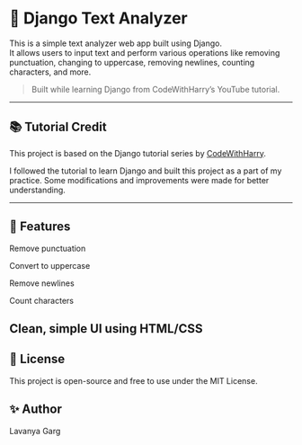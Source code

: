 # 📝 Django Text Analyzer

This is a simple text analyzer web app built using Django.  
It allows users to input text and perform various operations like removing punctuation, changing to uppercase, removing newlines, counting characters, and more.

> Built while learning Django from CodeWithHarry’s YouTube tutorial.

---

## 📚 Tutorial Credit

This project is based on the Django tutorial series by [CodeWithHarry](https://www.youtube.com/@CodeWithHarry).

I followed the tutorial to learn Django and built this project as a part of my practice. Some modifications and improvements were made for better understanding.

---

## 🧰 Features
Remove punctuation

Convert to uppercase

Remove newlines

Count characters

Clean, simple UI using HTML/CSS
---
## 🪪 License
This project is open-source and free to use under the MIT License.

## ✨ Author
Lavanya Garg



